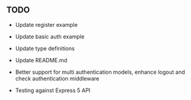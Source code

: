 ## TODO

- Update register example

- Update basic auth example

- Update type definitions

- Update README.md

- Better support for multi authentication models, enhance logout and check authentication middleware

- Testing against Express 5 API

